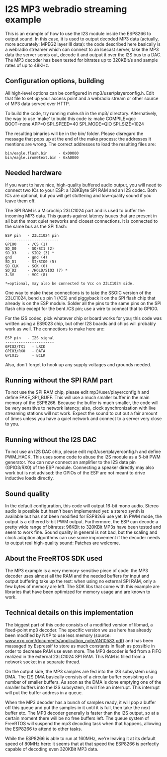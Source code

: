 # I2S MP3 webradio streaming example

This is an example of how to use the I2S module inside the ESP8266 to output
sound. In this case, it is used to output decoded MP3 data (actually, more 
accurately: MPEG2 layer III data): the code described here basically is a 
webradio streamer which can connect to an Icecast server, take the MP3 data 
the server sends out, decode it and output it over the I2S bus to a DAC. The
MP3 decoder has been tested for bitrates up to 320KBit/s and sample
rates of up to 48KHz.

## Configuration options, building

All high-level options can be configured in mp3/user/playerconfig.h. Edit 
that file to set up your access point and a webradio stream or other source of
MP3 data served over HTTP.

To build the code, try running make.sh in the mp3/ directory. Alternatively,
the way to use 'make' to build this code is:
make COMPILE=gcc BOOT=none APP=0 SPI_SPEED=40 SPI_MODE=QIO SPI_SIZE=1024

The resulting binaries will be in the bin/ folder. Please disregard the message
that pops up at the end of the make process: the addresses it mentions are
wrong. The correct addresses to load the resulting files are:
```
bin/eagle.flash.bin     - 0x00000
bin/eagle.irom0text.bin - 0xA0000
```

## Needed hardware

If you want to have nice, high-quality buffered audio output, you will need to
connect two ICs to your ESP: a 128KByte SPI RAM and an I2S codec. Both ICs are 
optional, but you will get stuttering and low-quality sound if you leave them
off.

The SPI RAM is a Microchip 23LC1024 part and is used to buffer the incoming 
MP3 data. This guards against latency isuues that are present in all but the
most quiet networks and closest connections. It is connected to the same
bus as the SPI flash:

```
ESP pin   - 23LC1024 pin
------------------------
GPIO0     - /CS (1)
SD_D0     - SO/SI1 (2)
SD_D3     - SIO2 (3) *
gnd       - gnd (4)
SD_D1     - SI/SIO0 (5)
SD_CLK    - SCK (6)
SD_D2     - /HOLD/SIO3 (7) *
3.3V      - VCC (8)

*=optional, may also be connected to Vcc on 23LC1024 side.
```

One way to make these connections is to take the SSOIC version of the 23LC1024,
bend up pin 1 (/CS) and piggyback it on the SPI flash chip that already is on the
ESP module. Solder all the pins to the same pins on the SPI flash chip except
for the bent /CS pin; use a wire to connect that to GPIO0.

For the I2S codec, pick whatever chip or board works for you; this code was 
written using a ES9023 chip, but other I2S boards and chips will probably
work as well. The connections to make here are:

```
ESP pin   - I2S signal
----------------------
GPIO2/TX1   - LRCK
GPIO3/RX0   - DATA
GPIO15      - BCLK
```

Also, don't forget to hook up any supply voltages and grounds needed.

## Running without the SPI RAM part

To not use the SPI RAM chip, please edit mp3/user/playerconfig.h and
define FAKE_SPI_BUFF. This will use a much smaller buffer in the main
memory of the ESP8266. Because the buffer is much smaller, the code
will be very sensitive to network latency; also, clock synchronization
with live streaming stations will not work. Expect the sound to cut
out a fair amount of times unless you have a quiet network and connect
to a server very close to you.

## Running without the I2S DAC

To not use an I2S DAC chip, please edit mp3/user/playerconfig.h and
define PWM_HACK. This uses some code to abuse the I2S module as a
5-bit PWM generator. You can now connect an amplifier to the I2S
data pin (GPIO3/RX0) of the ESP module. Connecting a speaker 
directly may also work but is not advised: the GPIOs of the ESP
are not meant to drive inductive loads directly.

## Sound quality

In the default configuration, this code will output 16-bit mono audio.
Stereo audio is possible but hasn't been implemented yet: a stereo
synth is available but has not been modified for ESP8266 use yet. In
PWM mode, the output is a dithered 5-bit PWM output. Furthermore, the
ESP can decode a pretty wide range of bitrates: 96KBit to 320KBit
MP3s have been tested and seem to work fine. Sound quality in general
is not bad, but the scaling and clock adaption algorithms can use
some improvement if the decoder needs to output real high-quality
sound: Patches are welcome.

## About the FreeRTOS SDK used

The MP3 example is a very memory-sensitive piece of code: the MP3 decoder
uses almost all the RAM and the needed buffers for input and output
buffering take up the rest: when using no external SPI RAM, only a few 
bytes of memory are left. The SDK libs that come with this example are
libraries that have been optimized for memory usage and are known to work.

## Technical details on this implementation

The biggest part of this code consists of a modified version of libmad,
a fixed-point mp3 decoder. The specific version we use here has already
been modified by NXP to use less memory 
(source: www.nxp.com/documents/application_note/AN10583.pdf) and has been
massaged by Espressif to store as much constants in flash as possible in
order to decrease RAM use even more. The MP3 decoder is fed from a FIFO
realized in the external 23LC1024 SPI RAM. This RAM is filled from a network
socket in a separate thread.

On the output side, the MP3 samples are fed into the I2S subsystem using 
DMA. The I2S DMA basically consists of a circular buffer consisting of
a number of smaller buffers. As soon as the DMA is done emptying one of
the smaller buffers into the I2S subsystem, it will fire an interrupt. This
interrupt will put the buffer address in a queue.

When the MP3 decoder has a bunch of samples ready, it will pop a buffer 
off this queue and put the samples in it until it is full, then take the
next buffer etc. The MP3 decoder generally is faster than the I2S output,
so at a certain moment there will be no free buffers left. The queue
system of FreeRTOS will suspend the mp3 decoding task when that
happens, allowing the ESP8266 to attend to other tasks.

While the ESP8266 is able to run at 160MHz, we're leaving it at its
default speed of 80MHz here: it seems that at that speed the ESP8266
is perfectly capable of decoding even 320KBit MP3 data.

